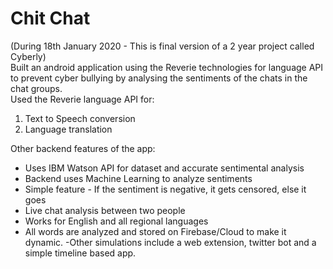 # Chit Chat
(During 18th January 2020 - This is final version of a 2 year project called Cyberly)<br>
Built an android application using the Reverie technologies for language API to prevent cyber bullying by analysing the sentiments of the chats in the chat groups.<br>
Used the Reverie language API for:<br>
1) Text to Speech conversion<br>
2) Language translation

Other backend features of the app:
 - Uses IBM Watson API for dataset and accurate sentimental analysis
 - Backend uses Machine Learning to analyze sentiments
 - Simple feature - If the sentiment is negative, it gets censored, else it goes
 - Live chat analysis between two people
 - Works for English and all regional languages
 - All words are analyzed and stored on Firebase/Cloud to make it dynamic.
 -Other simulations include a web extension, twitter bot and a simple timeline based app.
